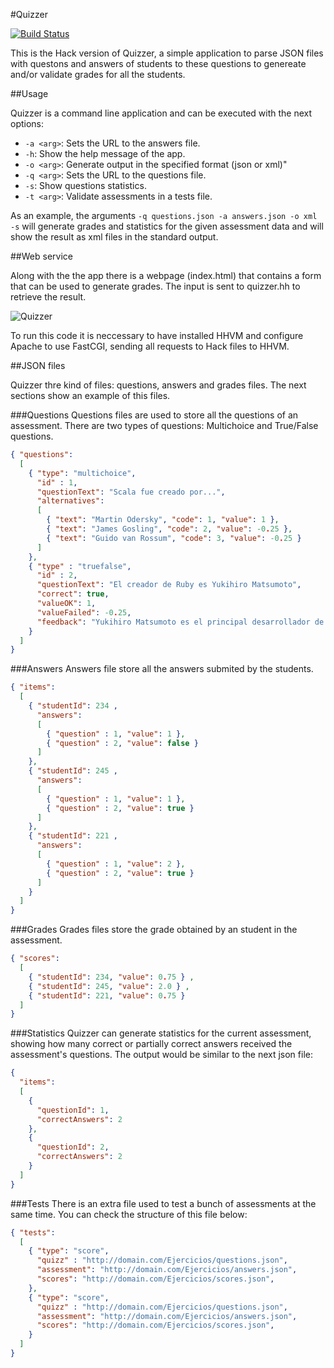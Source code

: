 #Quizzer

[![Build Status](https://magnum.travis-ci.com/davidmogar/quizzer-hack.svg?token=wmck5BREt8bmqUpsNF4v&branch=master)](https://magnum.travis-ci.com/davidmogar/quizzer-hack)

This is the Hack version of Quizzer, a simple application to parse JSON files with questons and answers of students to these questions to genereate and/or validate grades for all the students.

##Usage

Quizzer is a command line application and can be executed with the next options:
- `-a <arg>`: Sets the URL to the answers file.
- `-h`: Show the help message of the app.
- `-o <arg>`: Generate output in the specified format (json or xml)"
- `-q <arg>`: Sets the URL to the questions file.
- `-s`: Show questions statistics.
- `-t <arg>`: Validate assessments in a tests file.

As an example, the arguments `-q questions.json -a answers.json -o xml -s` will generate grades and statistics for the given assessment data and will show the result as xml files in the standard output.

##Web service

Along with the the app there is a webpage (index.html) that contains a form that can be used to generate grades. The input is sent to quizzer.hh to retrieve the result.

![Quizzer](http://davidmogar.com/uploads/github/quizzer.png)

To run this code it is neccessary to have installed HHVM and configure Apache to use FastCGI, sending all requests to Hack files to HHVM.

##JSON files

Quizzer thre kind of files: questions, answers and grades files. The next sections show an example of this files.

###Questions
Questions files are used to store all the questions of an assessment. There are two types of questions: Multichoice and True/False questions.

```json
{ "questions":
  [
    { "type": "multichoice",
      "id" : 1,
      "questionText": "Scala fue creado por...",
      "alternatives":
      [
        { "text": "Martin Odersky", "code": 1, "value": 1 },
        { "text": "James Gosling", "code": 2, "value": -0.25 },
        { "text": "Guido van Rossum", "code": 3, "value": -0.25 }
      ]
    },
    { "type" : "truefalse",
      "id" : 2,
      "questionText": "El creador de Ruby es Yukihiro Matsumoto",
      "correct": true,
      "valueOK": 1,
      "valueFailed": -0.25,
      "feedback": "Yukihiro Matsumoto es el principal desarrollador de Ruby desde 1996"
    }
  ]
}
```

###Answers
Answers file store all the answers submited by the students.

```json
{ "items":
  [
    { "studentId": 234 ,
      "answers":
      [
        { "question" : 1, "value": 1 },
        { "question" : 2, "value": false }
      ]
    },
    { "studentId": 245 ,
      "answers":
      [
        { "question" : 1, "value": 1 },
        { "question" : 2, "value": true }
      ]
    },
    { "studentId": 221 ,
      "answers":
      [
        { "question" : 1, "value": 2 },
        { "question" : 2, "value": true }
      ]
    }
  ]
}
```

###Grades
Grades files store the grade obtained by an student in the assessment.

```json
{ "scores":
  [
    { "studentId": 234, "value": 0.75 } ,
    { "studentId": 245, "value": 2.0 } ,
    { "studentId": 221, "value": 0.75 }
  ]
}
```

###Statistics
Quizzer can generate statistics for the current assessment, showing how many correct or partially correct answers received the assessment's questions. The output would be similar to the next json file:
```json
{
  "items":
  [
    {
      "questionId": 1,
      "correctAnswers": 2
    },
    {
      "questionId": 2,
      "correctAnswers": 2
    }
  ]
}
```

###Tests
There is an extra file used to test a bunch of assessments at the same time. You can check the structure of this file below:

```json
{ "tests":
  [
    { "type": "score",
      "quizz" : "http://domain.com/Ejercicios/questions.json",
      "assessment": "http://domain.com/Ejercicios/answers.json",
      "scores": "http://domain.com/Ejercicios/scores.json",
    },
    { "type": "score",
      "quizz" : "http://domain.com/Ejercicios/questions.json",
      "assessment": "http://domain.com/Ejercicios/answers.json",
      "scores": "http://domain.com/Ejercicios/scores.json",
    }
  ]
}
```
